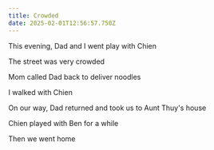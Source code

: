 ```yaml
---
title: Crowded
date: 2025-02-01T12:56:57.750Z
---
```


This evening, Dad and I went play with Chien

The street was very crowded

Mom called Dad back to deliver noodles

I walked with Chien

On our way, Dad returned and took us to Aunt Thuy's house

Chien played with Ben for a while

Then we went home
